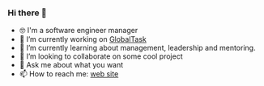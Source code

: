 ### Hi there 👋

- 🤓 I'm a software engineer manager
- 🔭 I’m currently working on [GlobalTask](https://www.globaltask.net) 
- 🌱 I’m currently learning about management, leadership and mentoring.
- 👯 I’m looking to collaborate on some cool project
- 💬 Ask me about what you want
- 📫 How to reach me: [web site](https://carlosgarcia.com.ar/)
